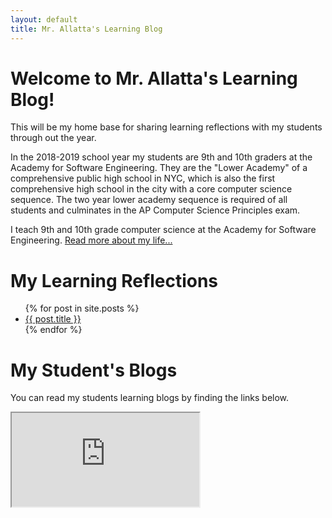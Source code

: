 ```yaml
---
layout: default
title: Mr. Allatta's Learning Blog
---
```


<div class="blurb">
<h1>Welcome to Mr. Allatta's Learning Blog!</h1>
<p>This will be my home base for sharing learning reflections with my students through out the year. </p>

<p>In the 2018-2019 school year my students are 9th and 10th graders at the Academy for Software Engineering. They are the "Lower Academy" of a comprehensive public high school in NYC, which is also the first comprehensive high school in the city with a core computer science sequence. The two year lower academy sequence is required of all students and culminates in the AP Computer Science Principles exam.</p>

<p>I teach 9th and 10th grade computer science at the Academy for Software Engineering. <a href="/about">Read more about my life...</a></p>

</div><!-- /.blurb -->

<h1> My Learning Reflections</h1>

<ul>
  {% for post in site.posts %}
    <li>
      <a href="{{ post.url }}">{{ post.title }}</a>
    </li>
  {% endfor %}
</ul>

# My Student's Blogs

You can read my students learning blogs by finding the links below.

<iframe src="https://docs.google.com/spreadsheets/d/e/2PACX-1vTkBkjq86c_cVULPqP0ak4kkwHh45cWs89lRLd_DtSUFDQcfbCtGRRyVFxVqwjEAZC6YT6ltdDcolw0/pubhtml?gid=0&amp;single=true&amp;widget=true&amp;headers=false"></iframe>
